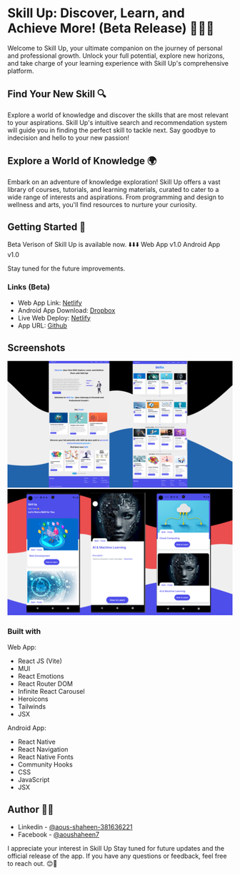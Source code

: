 # Skill Up: Discover, Learn, and Achieve More! (Beta Release) 🌟🌟🌟

Welcome to Skill Up, your ultimate companion on the journey of personal and professional growth. Unlock your full potential, explore new horizons, and take charge of your learning experience with Skill Up's comprehensive platform.

## Find Your New Skill 🔍
Explore a world of knowledge and discover the skills that are most relevant to your aspirations. Skill Up's intuitive search and recommendation system will guide you in finding the perfect skill to tackle next. Say goodbye to indecision and hello to your new passion!

## Explore a World of Knowledge 🌍
Embark on an adventure of knowledge exploration! Skill Up offers a vast library of courses, tutorials, and learning materials, curated to cater to a wide range of interests and aspirations. From programming and design to wellness and arts, you'll find resources to nurture your curiosity.

## Getting Started 🚀
Beta Verison of Skill Up is available now.  ⬇️⬇️⬇️
Web App v1.0
Android App v1.0

Stay tuned for the future improvements.
### Links (Beta)
- Web App Link: [Netlify](https://skill-up-web-beta.netlify.app)
- Android App Download: [Dropbox]()
- Live Web Deploy: [Netlify](https://skill-up-web-beta.netlify.app)
- App URL: [Github](https://github.com/shaheen7a/SkillUp--Cross-Platform-Application-v1.0)

## Screenshots
![Skill-Up](./web-view/web-view.png)
![Skill-Up](./web-view/android-view.png)

### Built with
Web App:
- React JS (Vite)
- MUI
- React Emotions
- React Router DOM
- Infinite React Carousel
- Heroicons
- Tailwinds
- JSX

Android App:
- React Native
- React Navigation
- React Native Fonts
- Community Hooks
- CSS
- JavaScript
- JSX


## Author 👩‍💻
- Linkedin - [@aous-shaheen-381636221](https://www.linkedin.com/in/shaheen2001/)
- Facebook - [@aoushaheen7](https://www.facebook.com/shaheen72001/)


I appreciate your interest in Skill Up Stay tuned for future updates and the official release of the app. If you have any questions or feedback, feel free to reach out. 😊🚀
